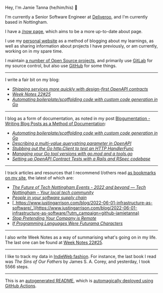 Hey, I'm Jamie Tanna (he/him/his) 👋

I'm currently a Senior Software Engineer at [Deliveroo](https://deliveroo.engineering/), and I'm currently based in Nottingham.

I have a [/now page](https://www.jvt.me/now/?utm_campaign=github-jamietanna), which aims to be a more up-to-date about page.

I use my [personal website](https://www.jvt.me/?utm_campaign=github-jamietanna) as a method of blogging about my learnings, as well as sharing information about projects I have previously, or am currently, working on in my spare time.

I maintain [a number of Open Source projects](https://www.jvt.me/open-source/?utm_campaign=github-jamietanna), and primarily use [GitLab](https://gitlab.com/jamietanna) for my source control, but also use [GitHub](https://github.com/jamietanna) for some things.

---

I write a fair bit on my blog:


- [_Shipping services more quickly with design-first OpenAPI contracts_](https://www.jvt.me/posts/2022/06/27/roo-openapi-design-first/?utm_campaign=github-jamietanna)
- [_Week Notes 22#25_](https://www.jvt.me/week-notes/2022/25/?utm_campaign=github-jamietanna)
- [_Automating boilerplate/scaffolding code with custom code generation in Go_](https://www.jvt.me/posts/2022/06/26/go-custom-generate/?utm_campaign=github-jamietanna)

---

I blog as a form of documentation, as noted in my post [Blogumentation - Writing Blog Posts as a Method of Documentation](https://www.jvt.me/posts/2017/06/25/blogumentation/?utm_campaign=github-jamietanna):


- [_Automating boilerplate/scaffolding code with custom code generation in Go_](https://www.jvt.me/posts/2022/06/26/go-custom-generate/?utm_campaign=github-jamietanna)
- [_Describing a multi-value querystring parameter in OpenAPI_](https://www.jvt.me/posts/2022/06/22/openapi-multi-value-query/?utm_campaign=github-jamietanna)
- [_Stubbing out the Go http.Client to test an HTTP HandlerFunc_](https://www.jvt.me/posts/2022/06/22/go-stub-http-client/?utm_campaign=github-jamietanna)
- [_Managing your Go tool versions with go.mod and a tools.go_](https://www.jvt.me/posts/2022/06/15/go-tools-dependency-management/?utm_campaign=github-jamietanna)
- [_Setting up OpenAPI Contract Tests with a Rails and RSpec codebase_](https://www.jvt.me/posts/2022/06/07/rails-rspec-openapi-contract-test/?utm_campaign=github-jamietanna)

---

I track articles and resources that I recommend I/others read [as bookmarks on my site](https://www.jvt.me/kind/bookmarks/?utm_campaign=github-jamietanna), the latest of which are:


- [_The Future of Tech Nottingham Events - 2022 and beyond — Tech Nottingham - Your local tech community_](https://www.technottingham.com/news/2022/6/8/the-future-of-tech-nottingham-events-2022-and-beyond?utm_campaign=github-jamietanna)
- [_People in your software supply chain_](https://sethmlarson.dev/blog/people-in-your-software-supply-chain?utm_campaign=github-jamietanna)
- [_https://www.justingarrison.com/blog/2022-06-01-infrastructure-as-software/_](https://www.justingarrison.com/blog/2022-06-01-infrastructure-as-software/?utm_campaign=github-jamietanna)
- [_Stop Pretending Your Company is Remote_](https://mycodingtales.com/stop-pretending-your-company-is-remote/?utm_campaign=github-jamietanna)
- [_If Programming Languages Were Futurama Characters_](https://www.netmeister.org/blog/futurama.html?utm_campaign=github-jamietanna)

---

I also write Week Notes as a way of summarising what's going on in my life. The last one can be found at [Week Notes 22#25](https://www.jvt.me/week-notes/2022/25/?utm_campaign=github-jamietanna).

---

I like to track my data in [IndieWeb fashion](https://indieweb.org/why). For instance, the last book I read was _The Sins of Our Fathers_ by James S. A. Corey, and yesterday, I took 5566 steps.

---
This is an [autogenerated README](https://www.jvt.me/posts/2022/01/12/autogenerated-profile-readme/?utm_campaign=github-jamietanna), which is [automagically deployed using GitHub Actions](https://github.com/jamietanna/jamietanna/blob/main/.github/workflows/rebuild.yml).

